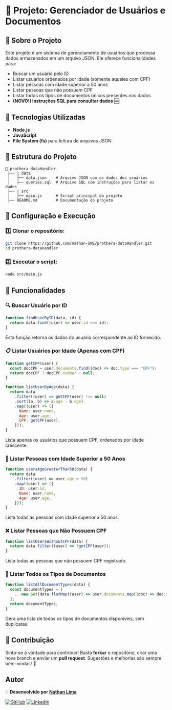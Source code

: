 # 📌 Projeto: Gerenciador de Usuários e Documentos

## 📖 Sobre o Projeto

Este projeto é um sistema de gerenciamento de usuários que processa dados armazenados em um arquivo JSON. Ele oferece funcionalidades para:

- Buscar um usuário pelo ID
- Listar usuários ordenados por idade (somente aqueles com CPF)
- Listar pessoas com idade superior a 50 anos
- Listar pessoas que não possuem CPF
- Listar todos os tipos de documentos únicos presentes nos dados
- **(NOVO!) Instruções SQL para consultar dados** 🆕

## 🚀 Tecnologias Utilizadas

- **Node.js**
- **JavaScript**
- **File System (fs)** para leitura de arquivos JSON

## 📂 Estrutura do Projeto

```plaintext
📂 prothera-dataHandler
 ├── 📂 data
 │   ├── data.json    # Arquivo JSON com os dados dos usuários
 |   ├── queries.sql  # Arquivo SQL com instruções para listar os dados
 ├── 📂 src
 │   ├── main.js      # Script principal do projeto
 ├── README.md        # Documentação do projeto
```

## 🔧 Configuração e Execução

### 1️⃣ Clonar o repositório:

```sh
git clone https://github.com/nathan-SWE/prothera-dataHandler.git
cd prothera-dataHandler
```

### 2️⃣ Executar o script:

```sh
node src/main.js
```

## 📜 Funcionalidades

### 🔍 Buscar Usuário por ID

```javascript
function findUserByID(data, id) {
  return data.find((user) => user.id === id);
}
```

Esta função retorna os dados do usuário correspondente ao ID fornecido.

### 📋 Listar Usuários por Idade (Apenas com CPF)

```javascript
function getCPF(user) {
  const docCPF = user.documents.find((doc) => doc.type === "CPF");
  return docCPF ? docCPF.number : null;
}

function listUserByAge(data) {
  return data
    .filter((user) => getCPF(user) !== null)
    .sort((a, b) => a.age - b.age)
    .map((user) => ({
      Name: user.name,
      Age: user.age,
      CPF: getCPF(user),
    }));
}
```

Lista apenas os usuários que possuem CPF, ordenados por idade crescente.

### 👴 Listar Pessoas com Idade Superior a 50 Anos

```javascript
function usersAgeGreaterThan50(data) {
  return data
    .filter((user) => user.age > 50)
    .map((user) => ({
      ID: user.id,
      Name: user.name,
      Age: user.age,
    }));
}
```

Lista todas as pessoas com idade superior a 50 anos.

### ❌ Listar Pessoas que Não Possuem CPF

```javascript
function listUsersWithoutCPF(data) {
  return data.filter((user) => !getCPF(user));
}
```

Lista todas as pessoas que não possuem CPF registrado.

### 📄 Listar Todos os Tipos de Documentos

```javascript
function listAllDocumentTypes(data) {
  const documentTypes = [
    ...new Set(data.flatMap((user) => user.documents.map((doc) => doc.type))),
  ];
  return documentTypes;
}
```

Gera uma lista de todos os tipos de documentos disponíveis, sem duplicatas.

## 🤝 Contribuição

Sinta-se à vontade para contribuir! Basta **forkar** o repositório, criar uma nova branch e enviar um **pull request**. Sugestões e melhorias são sempre bem-vindas! 🚀

## Autor

💡 **Desenvolvido por [Nathan Lima](https://github.com/nathan-swe)**

[![GitHub](https://img.shields.io/badge/GitHub-100000?style=for-the-badge&logo=github&logoColor=white)](https://github.com/nathan-swe) [![LinkedIn](https://img.shields.io/badge/-LinkedIn-%230077B5?style=for-the-badge&logo=linkedin&logoColor=white)](https://www.linkedin.com/in/nathan-swe/)
